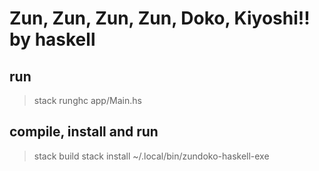 # Zun, Zun, Zun, Zun, Doko, Kiyoshi!! by haskell

## run

> stack runghc app/Main.hs


## compile, install and run

> stack build
> stack install
> ~/.local/bin/zundoko-haskell-exe

